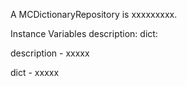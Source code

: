 A MCDictionaryRepository is xxxxxxxxx.Instance Variables	description:		<Object>	dict:		<Object>description	- xxxxxdict	- xxxxx